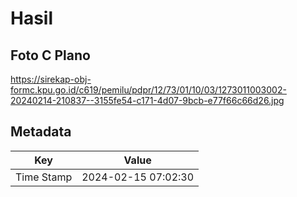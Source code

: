 # Hasil

## Foto C Plano

https://sirekap-obj-formc.kpu.go.id/c619/pemilu/pdpr/12/73/01/10/03/1273011003002-20240214-210837--3155fe54-c171-4d07-9bcb-e77f66c66d26.jpg


## Metadata

| Key        | Value               |
| ---------- | ------------------- |
| Time Stamp | 2024-02-15 07:02:30 |



